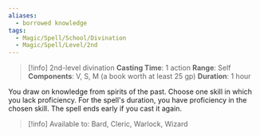 ```yaml
---
aliases:
  - borrowed knowledge
tags:
  - Magic/Spell/School/Divination
  - Magic/Spell/Level/2nd
---
```

>[!info]
>2nd-level divination
>**Casting Time**: 1 action
>**Range**: Self
>**Components**: V, S, M (a book worth at least 25 gp)
>**Duration**: 1 hour

You draw on knowledge from spirits of the past. Choose one skill in which you lack proficiency. For the spell's duration, you have proficiency in the chosen skill. The spell ends early if you cast it again.<br>
>[!info] Available to:
>Bard, Cleric, Warlock, Wizard